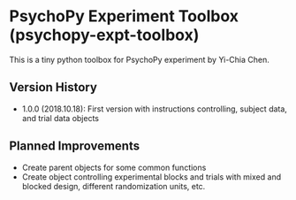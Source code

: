 # PsychoPy Experiment Toolbox (psychopy-expt-toolbox)

This is a tiny python toolbox for PsychoPy experiment by Yi-Chia Chen.

## Version History
- 1.0.0 (2018.10.18): First version with instructions controlling, subject data, and trial data objects

## Planned Improvements
- Create parent objects for some common functions
- Create object controlling experimental blocks and trials with mixed and blocked design, different randomization units, etc.
